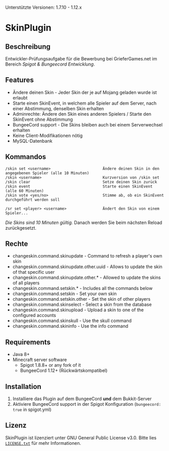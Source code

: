 Unterstützte Versionen: 1.7.10 - 1.12.x

# SkinPlugin
## Beschreibung
Entwickler-Prüfungsaufgabe für die Bewerbung bei GrieferGames.net im Bereich _Spigot & Bungeecord Entwicklung_.

## Features


* Ändere deinen Skin - Jeder Skin der je auf Mojang geladen wurde ist erlaubt
* Starte einen SkinEvent, in welchem alle Spieler auf dem Server, nach einer Abstimmung, denselben Skin erhalten
* Adminrechte: Ändere den Skin eines anderen Spielers / Starte den SkinEvent ohne Abstimmung
* BungeeCord support - Die Skins bleiben auch bei einem Serverwechsel erhalten
* Keine Client-Modifikationen nötig
* MySQL-Datenbank

## Kommandos

    /skin set <username>                       Ändere deinen Skin in den angegebenen Spieler (alle 10 Minuten)
    /skin <username>                           Kurzversion von /skin set
    /skin clear                                Setze deinen Skin zurück
    /skin event                                Starte einen SkinEvent (alle 60 Minuten)
    /skin vote <yes/no>                        Stimme ab, ob ein SkinEvent durchgeführt werden soll
                
    /sr set <player> <username>                Ändert den Skin von einem Spieler...

_Die Skins sind 10 Minuten gültig._ Danach werden Sie beim nächsten Reload zurückgesetzt.

## Rechte

* changeskin.command.skinupdate - Command to refresh a player's own skin
* changeskin.command.skinupdate.other.uuid - Allows to update the skin of that specific user
* changeskin.command.skinupdate.other.* - Allowed to update the skins of all players
* changeskin.command.setskin.* - Includes all the commands below
* changeskin.command.setskin - Set your own skin
* changeskin.command.setskin.other - Set the skin of other players
* changeskin.command.skinselect - Select a skin from the database
* changeskin.command.skinupload - Upload a skin to one of the configured accounts
* changeskin.command.skinskull - Use the skull command
* changeskin.command.skininfo - Use the info command

## Requirements

* Java 8+
* Minecraft server software
    * Spigot 1.8.8+ or any fork of it
    * BungeeCord 1.12+ (Rückwärtskompatibel)

## Installation

1. Installiere das Plugin auf dem BungeeCord **und** dem Bukkit-Server
2. Aktiviere BungeeCord support in der Spigot Konfiguration (`bungeecord: true` in spigot.yml)

## Lizenz
SkinPlugin ist lizenziert unter  GNU General Public License v3.0. Bitte lies [`LICENSE.txt`](hhttps://github.com/dev-braini/SkinEvent/blob/master/LICENSE) für mehr Informationen.